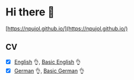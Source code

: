 # Hi there 👋

<!--
**npujol/npujol** is a ✨ _special_ ✨ repository because its `README.md` (this file) appears on your GitHub profile.

Here are some ideas to get you started:

- 🔭 I’m currently working on ...
- 🌱 I’m currently learning ...
- 👯 I’m looking to collaborate on ...
- 🤔 I’m looking for help with ...
- 💬 Ask me about ...
- 📫 How to reach me: ...
- 😄 Pronouns: ...
- ⚡ Fun fact: ...
-->

[https://npujol.github.io/](https://npujol.github.io/)

## CV

- [x] [English](./Me/chuli-cv/cv-en.pdf) 👌, [Basic English](./Me/basic-cv/basic-cv-en.pdf) 👌
- [x] [German](./Me/chuli-cv/cv-de.pdf) 👌, [Basic German](./Me/basic-cv/basic-cv-de.pdf) 👌
